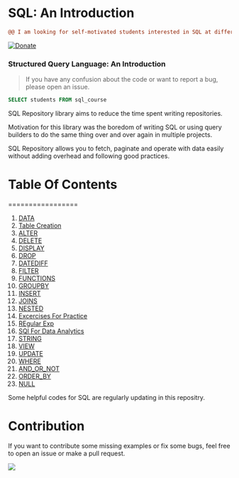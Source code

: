 # SQL: An Introduction

```diff
@@ I am looking for self-motivated students interested in SQL at different levels! @@
```

[![Donate](https://www.paypalobjects.com/en_US/i/btn/btn_donate_SM.gif)](https://www.buymeacoffee.com/shashankshukla)

### Structured Query Language: An Introduction

> If you have any confusion about the code or want to report a bug, please open an issue.


```SQL
SELECT students FROM sql_course

```

SQL Repository library aims to reduce the time spent writing repositories. 

Motivation for this library was the boredom of writing SQL or using query builders to do the same thing over and over again in multiple projects.

SQL Repository allows you to fetch, paginate and operate with data easily without adding overhead and following good practices.

# Table Of Contents
=================

1. [DATA](https://github.com/Sshashank0743/SQL/tree/main/Data)
2. [Table Creation](https://github.com/Sshashank0743/SQL/tree/main/Table%20Create)
3. [ALTER](https://github.com/Sshashank0743/SQL/tree/main/ALTER)
4. [DELETE](https://github.com/Sshashank0743/SQL_Course/tree/main/DELETE)
5. [DISPLAY](https://github.com/Sshashank0743/SQL/tree/main/DISPLAY)
6. [DROP](https://github.com/Sshashank0743/SQL/tree/main/DROP) 
7. [DATEDIFF](https://github.com/Sshashank0743/SQL/tree/main/Date_Difference)
8. [FILTER](https://github.com/Sshashank0743/SQL/tree/main/FILTER)
9. [FUNCTIONS](https://github.com/Sshashank0743/SQL/tree/main/Functions)
10. [GROUPBY](https://github.com/Sshashank0743/SQL/tree/main/Group_by)
11. [INSERT](https://github.com/Sshashank0743/SQL/tree/main/INSERT)
12. [JOINS](https://github.com/Sshashank0743/SQL/tree/main/JOINS) 
13. [NESTED](https://github.com/Sshashank0743/SQL/tree/main/Nested)
14. [Excercises For Practice](https://github.com/Sshashank0743/SQL/tree/main/Practice)
15. [REgular Exp](https://github.com/Sshashank0743/SQL/tree/main/Regular_exp)
16. [SQl For Data Analytics](https://github.com/Sshashank0743/SQL/tree/main/SQL%20for%20Data%20Analytics)
17. [STRING](https://github.com/Sshashank0743/SQL/tree/main/STRINGS)
18. [VIEW](https://github.com/Sshashank0743/SQL/tree/main/View)
19. [UPDATE](https://github.com/Sshashank0743/SQL/tree/main/UPDATE)
20. [WHERE](https://github.com/Sshashank0743/SQL/tree/main/WHERE)
21. [AND_OR_NOT](https://github.com/Sshashank0743/SQL_Course/tree/main/AND_OR_NOT)
22. [ORDER_BY](https://github.com/Sshashank0743/SQL_Course/tree/main/ORDER_BY)
23. [NULL](https://github.com/Sshashank0743/SQL_Course/tree/main/NULL)

Some helpful codes for SQL are regularly updating in this repositry.


# Contribution
If you want to contribute some missing examples or fix some bugs, feel free to open an issue or make a pull request. 

![](https://media.tenor.co/images/3284dc9720eea9ddbed3646e65bb8c25/raw)
